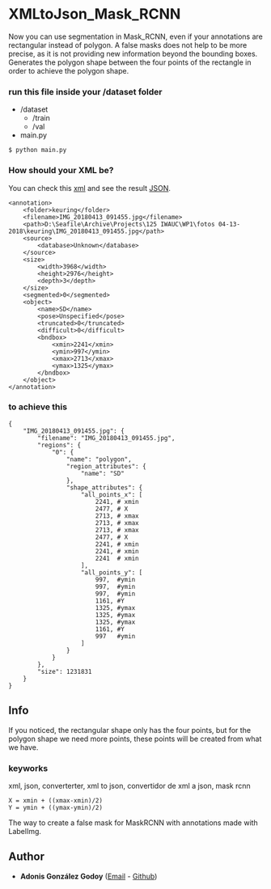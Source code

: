 # XMLtoJson_Mask_RCNN
Now you can use segmentation in Mask_RCNN, even if your annotations are rectangular instead of polygon.
A false masks does not help to be more precise, as it is not providing new information beyond the bounding boxes.
Generates the polygon shape between the four points of the rectangle in order to achieve the polygon shape.


### run this file inside your /dataset folder
* /dataset
    * /train
    * /val
* main.py

````````````$ python main.py````````````


### How should your XML be?

You can check this [xml](dataset/val/IMG_20180413_092050.xml) and see the result [JSON](dataset/val/dataset.json).

```
<annotation>
	<folder>keuring</folder>
	<filename>IMG_20180413_091455.jpg</filename>
	<path>D:\Seafile\Archive\Projects\125 IWAUC\WP1\fotos 04-13-2018\keuring\IMG_20180413_091455.jpg</path>
	<source>
		<database>Unknown</database>
	</source>
	<size>
		<width>3968</width>
		<height>2976</height>
		<depth>3</depth>
	</size>
	<segmented>0</segmented>
	<object>
		<name>SD</name>
		<pose>Unspecified</pose>
		<truncated>0</truncated>
		<difficult>0</difficult>
		<bndbox>
			<xmin>2241</xmin>
			<ymin>997</ymin>
			<xmax>2713</xmax>
			<ymax>1325</ymax>
		</bndbox>
	</object>
</annotation>

```

### to achieve this

```
{
    "IMG_20180413_091455.jpg": {
        "filename": "IMG_20180413_091455.jpg",
        "regions": {
            "0": {
                "name": "polygon",
                "region_attributes": {
                    "name": "SD"
                },
                "shape_attributes": {
                    "all_points_x": [
                        2241, # xmin
                        2477, # X
                        2713, # xmax
                        2713, # xmax
                        2713, # xmax
                        2477, # X
                        2241, # xmin
                        2241, # xmin
                        2241  # xmin
                    ],
                    "all_points_y": [
                        997,  #ymin
                        997,  #ymin
                        997,  #ymin
                        1161, #Y
                        1325, #ymax
                        1325, #ymax
                        1325, #ymax
                        1161, #Y
                        997   #ymin
                    ]
                }
            }
        },
        "size": 1231831
    }
}

```
## Info
If you noticed, the rectangular shape only has the four points, but for the polygon shape we need more points, these points will be created from what we have.

### keyworks
xml, json, converterter, xml to json, convertidor de xml a json, mask rcnn

```
X = xmin + ((xmax-xmin)/2)
Y = ymin + ((ymax-ymin)/2)
```

The way to create a false mask for MaskRCNN with annotations made with LabelImg.

## Author

* **Adonis González Godoy** ([Email](adions025@gmail.com) - [Github](https://github.com/adions025))




